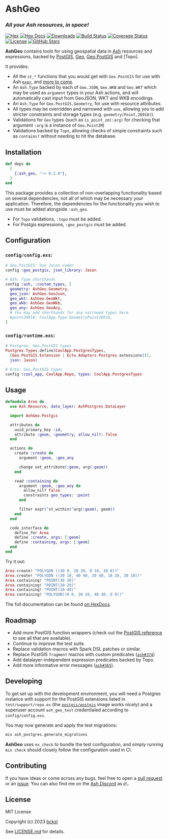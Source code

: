 # AshGeo
### *All your Ash resources, in space!*

[![Hex](http://img.shields.io/hexpm/v/ash_geo.svg?style=flat)](https://hex.pm/packages/ash_geo)
[![Hex Docs](https://img.shields.io/badge/hex-docs-purple.svg)](https://hexdocs.pm/ash_geo/)
[![Downloads](https://img.shields.io/hexpm/dt/ash_geo.svg)](https://hex.pm/packages/ash_geo)
[![Build Status](https://img.shields.io/github/actions/workflow/status/bcksl/ash_geo/ci.yml)](https://github.com/bcksl/ash_geo)
[![Coverage Status](https://coveralls.io/repos/github/bcksl/ash_geo/badge.svg?branch=main)](https://coveralls.io/github/bcksl/ash_geo?branch=main)
[![License](https://img.shields.io/github/license/bcksl/ash_geo?color=blue)](https://github.com/bcksl/git_opts/blob/main/LICENSE.md)
[![GitHub Stars](https://img.shields.io/github/stars/bcksl/ash_geo?color=ffd700&label=github&logo=github)](https://github.com/bcksl/ash_geo)

**AshGeo** contains tools for using geospatial data in [Ash] resources and
expressions, backed by [PostGIS], [Geo], [Geo.PostGIS] and [Topo].

It provides:

- All the `st_*` functions that you would get with `Geo.PostGIS` for use with
  Ash [`expr`][Ash expressions], and [more to come](#roadmap).
- An `Ash.Type` backed by each of `Geo.JSON`, `Geo.WKB` and `Geo.WKT` which may
  be used as `argument` types in your Ash actions, and will automatically cast
  input from GeoJSON, WKT and WKB encodings.
- An `Ash.Type` for `Geo.PostGIS.Geometry`, for use with resource attributes.
- All types may be overridden and narrowed with `use`, allowing you to add
  stricter constraints and storage types (e.g.  `geometry(Point,26918)`).
- Validations for `Geo` types (such as `is_point_zm(:arg)` for checking that
  argument `:arg` is a instance of `Geo.PointZM`)
- Validations backed by `Topo`, allowing checks of simple constraints such as
  `contains?` without needing to hit the database.

## Installation

```elixir
def deps do
  [
    {:ash_geo, "~> 0.2.0"},
  ]
end
```

This package provides a collection of non-overlapping functionality based on
several dependencies, not all of which may be necessary your application.
Therefore, the dependencies for the functionality you wish to use must be added
alongside `:ash_geo`.

- For `Topo` validations, `:topo` must be added.
- For Postgis expressions, `:geo_postgis` must be added.

## Configuration

### `config/config.exs`:

```elixir
# Geo.PostGIS: Use Jason coder
config :geo_postgis, json_library: Jason

# Ash: Type shorthands
config :ash, :custom_types, [
  geometry: AshGeo.Geometry,
  geo_json: AshGeo.GeoJson,
  geo_wkt: AshGeo.GeoWkt,
  geo_wkb: AshGeo.GeoWkb,
  geo_any: AshGeo.GeoAny,
  # You may add shorthands for any narrowed types here
  #point26918: CoolApp.Type.GeometryPoint26918,
]
```

### `config/runtime.exs`:

```elixir
# Postgrex: Geo.PostGIS types
Postgrex.Types.define(CoolApp.PostgresTypes,
  [Geo.PostGIS.Extension | Ecto.Adapters.Postgres.extensions()],
  json: Jason)

# Ecto: Geo.PostGIS types
config :cool_app, CoolApp.Repo, types: CoolApp.PostgresTypes
```

## Usage

```elixir
defmodule Area do
  use Ash.Resource, data_layer: AshPostgres.DataLayer

  import AshGeo.Postgis

  attributes do
    uuid_primary_key :id,
    attribute :geom, :geometry, allow_nil?: false
  end

  actions do
    create :create do
      argument :geom, :geo_any

      change set_attribute(:geom, arg(:geom))
    end

    read :containing do
      argument :geom, :geo_any do
        allow_nil? false
        constraints geo_types: :point
      end

      filter expr(^st_within(^arg(:geom), geom))
    end
  end

  code_interface do
    define_for Area
    define :create, args: [:geom]
    define :containing, args: [:geom]
  end
end
```

Try it out:

```elixir
Area.create! "POLYGON ((30 0, 20 30, 0 10, 30 0))"
Area.create! "POLYGON ((30 10, 40 40, 20 40, 10 20, 30 10))"
Area.containing! "POINT(30 30)"
Area.containing! "POINT(20 20)"
Area.containing! "POINT(10 40)"
Area.containing! "POLYGON((0 0, 30 20, 40 30, 0 0))"
```

The full documentation can be found [on HexDocs].

## Roadmap

- Add more PostGIS function wrappers (check out the [PostGIS reference] to see
  all that are available).
- Continue to improve the test suite.
- Replace validation macros with Spark DSL patches or similar.
- Replace PostGIS `fragment` macros with custom predicates
  ([`ash#374`](https://github.com/ash-project/ash/issues/374))
- Add datalayer-independent expression predicates backed by Topo.
- Add more informative error messages
  ([`ash#365`](https://github.com/ash-project/ash/issues/365)).

## Developing

To get set up with the development environment, you will need a Postgres
instance with support for the PostGIS extensions listed in
`test/support/repo.ex` (the [`postgis/postgis`][postgis image] image works
nicely) and a superuser account `ash_geo_test` credentialed according to
`config/config.exs`.

You may now generate and apply the test migrations:

```sh
mix ash_postgres.generate_migrations
```

**AshGeo** uses `ex_check` to bundle the test configuration, and simply running
`mix check` should closely follow the configuration used in CI.

## Contributing

If you have ideas or come across any bugs, feel free to open a [pull request] or
an [issue]. You can also find me on the [Ash
Discord](https://discord.gg/D7FNG2q) as `@\`.

## License

MIT License

Copyright (c) 2023 [bcksl]

See [LICENSE.md] for details.

[bcksl]: https://github.com/bcksl
[LICENSE.md]: https://github.com/bcksl/ash_geo/blob/main/LICENSE.md
[pull request]: https://github.com/bcksl/ash_geo/pulls
[issue]: https://github.com/bcksl/ash_geo/issues
[on HexDocs]: https://hexdocs.pm/ash_geo
[PostGIS]: https://postgis.net/
[PostGIS reference]: https://postgis.net/docs/reference.html
[postgis image]: https://hub.docker.com/r/postgis/postgis
[Geo]: https://github.com/bryanjos/geo
[Geo.PostGIS]: https://github.com/bryanjos/geo_postgis
[Ash]: https://github.com/ash-project/ash
[Ash expressions]: https://hexdocs.pm/ash/expressions.html
